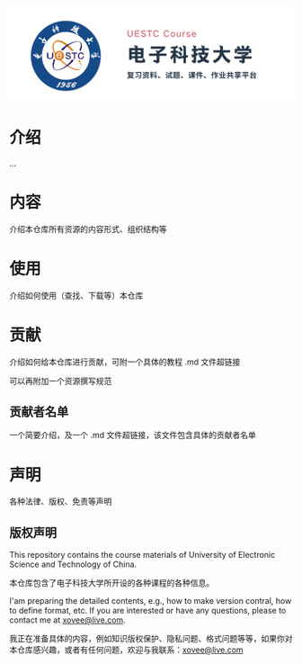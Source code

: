 <p align='center'><img src='./5-仓库资源/repo-banner.png'></p>

# 介绍

...

# 内容

介绍本仓库所有资源的内容形式、组织结构等

# 使用

介绍如何使用（查找、下载等）本仓库

# 贡献

介绍如何给本仓库进行贡献，可附一个具体的教程 .md 文件超链接

可以再附加一个资源撰写规范

## 贡献者名单

一个简要介绍，及一个 .md 文件超链接，该文件包含具体的贡献者名单

# 声明

各种法律、版权、免责等声明

## 版权声明

This repository contains the course materials of University of Electronic Science and Technology of China.

本仓库包含了电子科技大学所开设的各种课程的各种信息。

I'am preparing the detailed contents, e.g., how to make version contral, how to define format, etc. If you are interested or have any questions, please to contact me at xovee@live.com.

我正在准备具体的内容，例如知识版权保护、隐私问题、格式问题等等，如果你对本仓库感兴趣，或者有任何问题，欢迎与我联系：xovee@live.com
